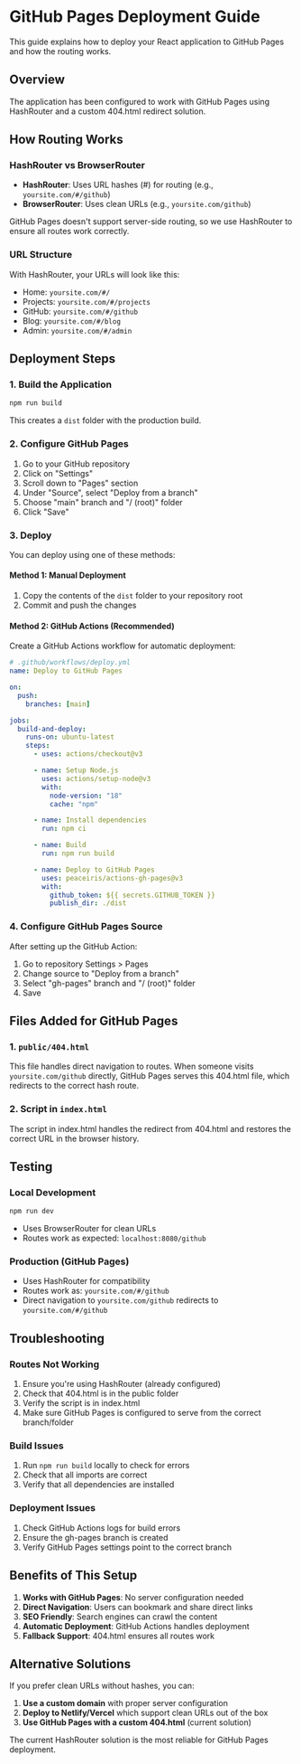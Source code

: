 # GitHub Pages Deployment Guide

This guide explains how to deploy your React application to GitHub Pages and how the routing works.

## Overview

The application has been configured to work with GitHub Pages using HashRouter and a custom 404.html redirect solution.

## How Routing Works

### HashRouter vs BrowserRouter

- **HashRouter**: Uses URL hashes (#) for routing (e.g., `yoursite.com/#/github`)
- **BrowserRouter**: Uses clean URLs (e.g., `yoursite.com/github`)

GitHub Pages doesn't support server-side routing, so we use HashRouter to ensure all routes work correctly.

### URL Structure

With HashRouter, your URLs will look like this:

- Home: `yoursite.com/#/`
- Projects: `yoursite.com/#/projects`
- GitHub: `yoursite.com/#/github`
- Blog: `yoursite.com/#/blog`
- Admin: `yoursite.com/#/admin`

## Deployment Steps

### 1. Build the Application

```bash
npm run build
```

This creates a `dist` folder with the production build.

### 2. Configure GitHub Pages

1. Go to your GitHub repository
2. Click on "Settings"
3. Scroll down to "Pages" section
4. Under "Source", select "Deploy from a branch"
5. Choose "main" branch and "/ (root)" folder
6. Click "Save"

### 3. Deploy

You can deploy using one of these methods:

#### Method 1: Manual Deployment

1. Copy the contents of the `dist` folder to your repository root
2. Commit and push the changes

#### Method 2: GitHub Actions (Recommended)

Create a GitHub Actions workflow for automatic deployment:

```yaml
# .github/workflows/deploy.yml
name: Deploy to GitHub Pages

on:
  push:
    branches: [main]

jobs:
  build-and-deploy:
    runs-on: ubuntu-latest
    steps:
      - uses: actions/checkout@v3

      - name: Setup Node.js
        uses: actions/setup-node@v3
        with:
          node-version: "18"
          cache: "npm"

      - name: Install dependencies
        run: npm ci

      - name: Build
        run: npm run build

      - name: Deploy to GitHub Pages
        uses: peaceiris/actions-gh-pages@v3
        with:
          github_token: ${{ secrets.GITHUB_TOKEN }}
          publish_dir: ./dist
```

### 4. Configure GitHub Pages Source

After setting up the GitHub Action:

1. Go to repository Settings > Pages
2. Change source to "Deploy from a branch"
3. Select "gh-pages" branch and "/ (root)" folder
4. Save

## Files Added for GitHub Pages

### 1. `public/404.html`

This file handles direct navigation to routes. When someone visits `yoursite.com/github` directly, GitHub Pages serves this 404.html file, which redirects to the correct hash route.

### 2. Script in `index.html`

The script in index.html handles the redirect from 404.html and restores the correct URL in the browser history.

## Testing

### Local Development

```bash
npm run dev
```

- Uses BrowserRouter for clean URLs
- Routes work as expected: `localhost:8080/github`

### Production (GitHub Pages)

- Uses HashRouter for compatibility
- Routes work as: `yoursite.com/#/github`
- Direct navigation to `yoursite.com/github` redirects to `yoursite.com/#/github`

## Troubleshooting

### Routes Not Working

1. Ensure you're using HashRouter (already configured)
2. Check that 404.html is in the public folder
3. Verify the script is in index.html
4. Make sure GitHub Pages is configured to serve from the correct branch/folder

### Build Issues

1. Run `npm run build` locally to check for errors
2. Check that all imports are correct
3. Verify that all dependencies are installed

### Deployment Issues

1. Check GitHub Actions logs for build errors
2. Ensure the gh-pages branch is created
3. Verify GitHub Pages settings point to the correct branch

## Benefits of This Setup

1. **Works with GitHub Pages**: No server configuration needed
2. **Direct Navigation**: Users can bookmark and share direct links
3. **SEO Friendly**: Search engines can crawl the content
4. **Automatic Deployment**: GitHub Actions handles deployment
5. **Fallback Support**: 404.html ensures all routes work

## Alternative Solutions

If you prefer clean URLs without hashes, you can:

1. **Use a custom domain** with proper server configuration
2. **Deploy to Netlify/Vercel** which support clean URLs out of the box
3. **Use GitHub Pages with a custom 404.html** (current solution)

The current HashRouter solution is the most reliable for GitHub Pages deployment.
